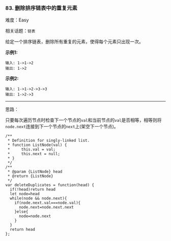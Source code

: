 ### 83. 删除排序链表中的重复元素

难度：Easy

相关话题：`链表`

给定一个排序链表，删除所有重复的元素，使得每个元素只出现一次。



**示例1:** 



```
输入: 1->1->2
输出: 1->2
```


**示例2:** 



```
输入: 1->1->2->3->3
输出: 1->2->3
```



-----

思路：

只要每次遍历节点时检查下一个节点的`val`和当前节点的`val`是否相等，相等则将`node.next`连接到下一个节点的`next`上(架空下一个节点)。

```
/**
 * Definition for singly-linked list.
 * function ListNode(val) {
 *     this.val = val;
 *     this.next = null;
 * }
 */
/**
 * @param {ListNode} head
 * @return {ListNode}
 */
var deleteDuplicates = function(head) {
  if(!head)return head
  let node=head
  while(node && node.next){
    if(node.next.val===node.val){
      node.next=node.next.next
    }else{
      node=node.next
    }
  }
  return head
};
```

